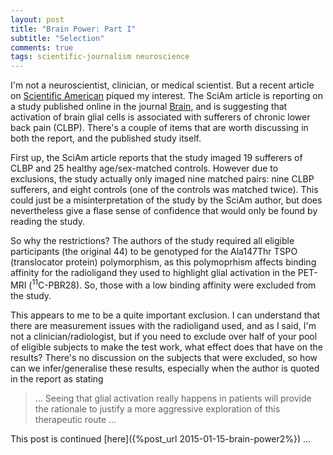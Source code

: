 ```yaml
---
layout: post
title: "Brain Power: Part I"
subtitle: "Selection"
comments: true
tags: scientific-journalism neuroscience
---
```


I'm not a neuroscientist, clinician, or medical scientist. But a recent article
on
[Scientific American](http://www.scientificamerican.com/article/chronic-pain-associated-with-activation-of-brain-s-glial-cells/)
piqued my interest. The SciAm article is reporting on a study published online
in the journal
[Brain](http://brain.oxfordjournals.org/content/early/2015/01/08/brain.awu377),
and is suggesting that activation of brain glial cells is associated with
sufferers of chronic lower back pain (CLBP). There's a couple of items that are
worth discussing in both the report, and the published study itself.

First up, the SciAm article reports that the study imaged 19 sufferers of CLBP
and 25 healthy age/sex-matched controls. However due to exclusions, the study
actually only imaged nine matched pairs: nine CLBP sufferers, and eight controls
(one of the controls was matched twice). This could just be a misinterpretation
of the study by the SciAm author, but does nevertheless give a flase sense of
confidence that would only be found by reading the study.

So why the restrictions? The authors of the study required all eligible
participants (the original 44) to be genotyped for the Ala147Thr TSPO
(translocator protein) polymorphism, as this polymoprhism affects binding
affinity for the radioligand they used to highlight glial activation in the
PET-MRI (<sup>11</sup>C-PBR28). So, those with a low binding affinity were
excluded from the study.

This appears to me to be a quite important exclusion. I can understand that
there are measurement issues with the radioligand used, and as I said, I'm not a
clinician/radiologist, but if you need to exclude over half of your pool of
eligible subjects to make the test work, what effect does that have on the
results? There's no discussion on the subjects that were excluded, so how can we
infer/generalise these results, especially when the author is quoted in the
report as stating

> &hellip; Seeing that glial activation really happens in patients will provide
> the rationale to justify a more aggressive exploration of this therapeutic
> route &hellip; 

This post is continued [here]({%post_url 2015-01-15-brain-power2%})
&hellip;
